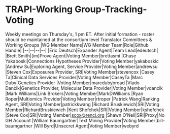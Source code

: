 # TRAPI-Working Group-Tracking-Voting
Weekly meetings on Thursday's, 1 pm ET.
After initial formation - roster should be maintained at the consortium level Translator Committees & Working Groups
|WG Member Name|WG Member Team|Role|Github Handle|
|--|--|--|--|
|Eric Deutsch|Expander Agent|Team Lead|edeutsch|
|Brett Smith|(im)Prove Agent|Voting Member|brettasmi
|Chase Yakaboski|Connections Hypotheses Provider|Voting Member|yakaboskic
|Andrew Su|Exploring Agent, Service Provider|Voting Member|andrewsu
|Steven Cox|Exposures Provider, SRI|Voting Member|stevencox
|Casey Ta|Clinical Data Services Provider|Voting Member|CaseyTa
|Marc Duby|Genetics Provider |Voting Member|marcdubybroad
|Vlado Dancik|Genetics Provider, Molecular Data Provider|Voting Member|vdancik
|Mark Williams|Link Brokers|Voting Member|MarkDWilliams
|Ryan Roper|Multiomics Provider|Voting Member|rtroper
|Patrick Wang|Ranking Agent, SRI|Voting Member|patrickkwang
|Richard Bruskiewich|SRI|Voting Member|RichardBruskiewich
|Kent Shefchek|SRI|Voting Member|kshefchek
|Steve Cox|SRI|Voting Member|scox@renci.org
|Shawn O’Neil|SRI|Proxy|No GH Account
|William Baumgartner|Text Mining Provider|Voting Member|bill-baumgartner
|Will Byrd|Unsecret Agent|Voting Member|webyrd
